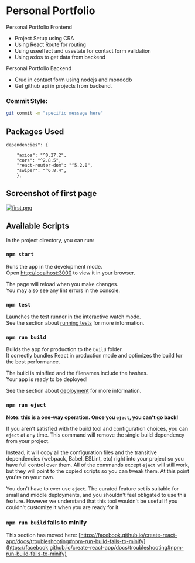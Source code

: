 # Personal Portfolio
Personal Portfolio Frontend
 * Project Setup using CRA 
 * Using React Route for routing
 * Using useeffect and usestate for contact form validation
 * Using axios to get data from backend

Personal Portfolio Backend
* Crud in contact form using nodejs and mondodb
* Get github api in projects from backend.


### Commit Style:
```bash
git commit -m "specific message here"
```
## Packages Used
```
dependencies": {
    
    "axios": "^0.27.2",
    "cors": "^2.8.5",
    "react-router-dom": "^5.2.0",
    "swiper": "^6.8.4",
    },
  ```
## Screenshot of first page

  [![first.png](https://i.postimg.cc/bwdFYCLP/first.png)](https://postimg.cc/VJQFDF3Z)
  ## Available Scripts

In the project directory, you can run:

### `npm start`

Runs the app in the development mode.\
Open [http://localhost:3000](http://localhost:3000) to view it in your browser.

The page will reload when you make changes.\
You may also see any lint errors in the console.

### `npm test`

Launches the test runner in the interactive watch mode.\
See the section about [running tests](https://facebook.github.io/create-react-app/docs/running-tests) for more information.

### `npm run build`

Builds the app for production to the `build` folder.\
It correctly bundles React in production mode and optimizes the build for the best performance.

The build is minified and the filenames include the hashes.\
Your app is ready to be deployed!

See the section about [deployment](https://facebook.github.io/create-react-app/docs/deployment) for more information.

### `npm run eject`

**Note: this is a one-way operation. Once you `eject`, you can't go back!**

If you aren't satisfied with the build tool and configuration choices, you can `eject` at any time. This command will remove the single build dependency from your project.

Instead, it will copy all the configuration files and the transitive dependencies (webpack, Babel, ESLint, etc) right into your project so you have full control over them. All of the commands except `eject` will still work, but they will point to the copied scripts so you can tweak them. At this point you're on your own.

You don't have to ever use `eject`. The curated feature set is suitable for small and middle deployments, and you shouldn't feel obligated to use this feature. However we understand that this tool wouldn't be useful if you couldn't customize it when you are ready for it.



### `npm run build` fails to minify

This section has moved here: [https://facebook.github.io/create-react-app/docs/troubleshooting#npm-run-build-fails-to-minify](https://facebook.github.io/create-react-app/docs/troubleshooting#npm-run-build-fails-to-minify)
